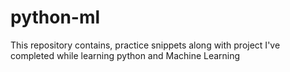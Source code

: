 # python-ml
This repository contains, practice snippets along with project I've completed while learning python and Machine Learning
